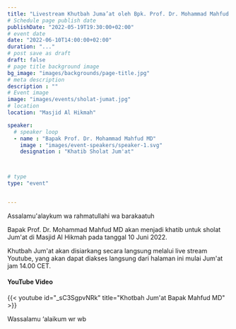```yaml
---
title: "Livestream Khutbah Juma’at oleh Bpk. Prof. Dr. Mohammad Mahfud MD"
# Schedule page publish date
publishDate: "2022-05-19T19:30:00+02:00"
# event date
date: "2022-06-10T14:00:00+02:00"
duration: "..."
# post save as draft
draft: false
# page title background image
bg_image: "images/backgrounds/page-title.jpg"
# meta description
description : ""
# Event image
image: "images/events/sholat-jumat.jpg"
# location
location: "Masjid Al Hikmah"

speaker:
  # speaker loop
  - name : "Bapak Prof. Dr. Mohammad Mahfud MD"
    image : "images/event-speakers/speaker-1.svg"
    designation : "Khatib Sholat Jum'at"



# type
type: "event"


---
```


Assalamu'alaykum wa rahmatullahi wa barakaatuh

Bapak Prof. Dr. Mohammad Mahfud MD akan menjadi khatib untuk sholat Jum'at di Masjid Al Hikmah pada tanggal 10 Juni 2022.

Khutbah Jum'at akan disiarkang secara langsung melalui live stream Youtube, yang akan dapat diakses langsung dari halaman ini mulai Jum'at jam 14.00 CET.

#### YouTube Video

{{< youtube id="_sC3SgpvNRk" title="Khotbah Jum'at Bapak Mahfud MD" >}}




Wassalamu ‘alaikum wr wb
